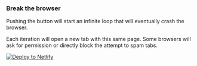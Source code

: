 ### Break the browser

Pushing the button will start an infinite loop that will eventually crash the browser.

Each iteration will open a new tab with this same page. 
Some browsers will ask for permission or directly block the attempt to spam tabs.

[![Deploy to Netlify](https://www.netlify.com/img/deploy/button.svg)](https://app.netlify.com/start/deploy?repository=https://github.com/code-jorge/netlify-sites&base=infinite-tabs)